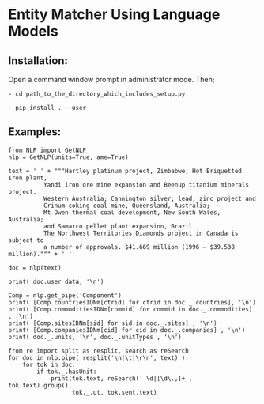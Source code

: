 # Entity Matcher Using Language Models

## Installation:
Open a command window prompt in administrator mode. Then;

	- cd path_to_the_directory_which_includes_setup.py
	
	- pip install . --user
	
	
## Examples:
	from NLP import GetNLP
    nlp = GetNLP(units=True, ame=True)
    
    text = ' ' + """Hartley platinum project, Zimbabwe; Hot Briquetted Iron plant, 
              Yandi iron ore mine expansion and Beenup titanium minerals project, 
              Western Australia; Cannington silver, lead, zinc project and 
              Crinum coking coal mine, Queensland, Australia; 
              Mt Owen thermal coal development, New South Wales, Australia; 
              and Samarco pellet plant expansion, Brazil. 
              The Northwest Territories Diamonds project in Canada is subject to 
              a number of approvals. $41.669 million (1996 – $39.538 million).""" + ' '
              
    doc = nlp(text)

    print( doc.user_data, '\n')
	
	Comp = nlp.get_pipe('Component')
    print( [Comp.countriesIDNm[ctrid] for ctrid in doc._.countries], '\n')
    print( [Comp.commoditiesIDNm[commid] for commid in doc._.commodities] , '\n')
    print( [Comp.sitesIDNm[sid] for sid in doc._.sites] , '\n')
    print( [Comp.companiesIDNm[cid] for cid in doc._.companies] , '\n')
    print( doc._.units, '\n', doc._.unitTypes , '\n')
    
    from re import split as resplit, search as reSearch
    for doc in nlp.pipe( resplit('\n|\t|\r\n', text) ):
        for tok in doc:
            if tok._.hasUnit:
                print(tok.text, reSearch(' \d|[\d\.,]+', tok.text).group(),
                      tok._.ut, tok.sent.text)
